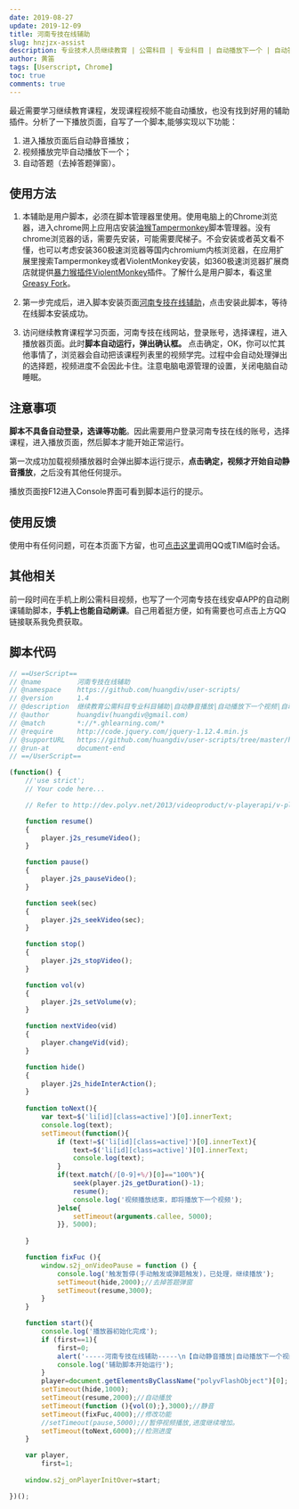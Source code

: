 ```yaml
---
date: 2019-08-27
update: 2019-12-09
title: 河南专技在线辅助
slug: hnzjzx-assist
description: 专业技术人员继续教育 | 公需科目 | 专业科目 | 自动播放下一个 | 自动答题
author: 黄笛
tags: [Userscript, Chrome]
toc: true
comments: true
---
```

最近需要学习继续教育课程，发现课程视频不能自动播放，也没有找到好用的辅助插件。分析了一下播放页面，自写了一个脚本,能够实现以下功能：

 1. 进入播放页面后自动静音播放；
 2. 视频播放完毕自动播放下一个；
 3. 自动答题（去掉答题弹窗）。

## 使用方法

1. 本辅助是用户脚本，必须在脚本管理器里使用。使用电脑上的Chrome浏览器，进入chrome网上应用店安装[油猴Tampermonkey][tam]脚本管理器。没有chrome浏览器的话，需要先安装，可能需要爬梯子。不会安装或者英文看不懂，也可以考虑安装360极速浏览器等国内chromium内核浏览器，在应用扩展里搜索Tampermonkey或者ViolentMonkey安装，如360极速浏览器扩展商店就提供[暴力猴插件ViolentMonkey][vio]插件。了解什么是用户脚本，看这里[Greasy Fork][gre]。

2. 第一步完成后，进入脚本安装页面[河南专技在线辅助][hn]，点击安装此脚本，等待在线脚本安装成功。

3. 访问继续教育课程学习页面，河南专技在线网站，登录账号，选择课程，进入播放器页面。此时**脚本自动运行，弹出确认框。** 点击确定，OK，你可以忙其他事情了，浏览器会自动把该课程列表里的视频学完。过程中会自动处理弹出的选择题，视频进度不会因此卡住。注意电脑电源管理的设置，关闭电脑自动睡眠。
<!--more-->
## 注意事项

**脚本不具备自动登录，选课等功能**。因此需要用户登录河南专技在线的账号，选择课程，进入播放页面，然后脚本才能开始正常运行。

第一次成功加载视频播放器时会弹出脚本运行提示，**点击确定，视频才开始自动静音播放**，之后没有其他任何提示。

播放页面按F12进入Console界面可看到脚本运行的提示。


## 使用反馈

使用中有任何问题，可在本页面下方留，也可[点击这里][qq]调用QQ或TIM临时会话。

## 其他相关

前一段时间在手机上刷公需科目视频，也写了一个河南专技在线安卓APP的自动刷课辅助脚本，**手机上也能自动刷课**。自己用着挺方便，如有需要也可点击上方QQ链接联系我免费获取。

## 脚本代码

```js
// ==UserScript==
// @name         河南专技在线辅助
// @namespace    https://github.com/huangdiv/user-scripts/
// @version      1.4
// @description  继续教育公需科目专业科目辅助|自动静音播放|自动播放下一个视频|自动答题(去掉答题弹窗)
// @author       huangdiv(huangdiv@gmail.com)
// @match        *://*.ghlearning.com/*
// @require      http://code.jquery.com/jquery-1.12.4.min.js
// @supportURL   https://github.com/huangdiv/user-scripts/tree/master/hnzj
// @run-at       document-end
// ==/UserScript==

(function() {
    //'use strict';
    // Your code here...

    // Refer to http://dev.polyv.net/2013/videoproduct/v-playerapi/v-playerapi-event/jsbf0001/

    function resume()
    {
        player.j2s_resumeVideo();
    }

    function pause()
    {
        player.j2s_pauseVideo();
    }

    function seek(sec)
    {
        player.j2s_seekVideo(sec);
    }

    function stop()
    {
        player.j2s_stopVideo();
    }

    function vol(v)
    {
        player.j2s_setVolume(v);
    }

    function nextVideo(vid)
    {
        player.changeVid(vid);
    }

    function hide()
    {
        player.j2s_hideInterAction();
    }
  
    function toNext(){
        var text=$('li[id][class=active]')[0].innerText;
        console.log(text);
        setTimeout(function(){
            if (text!=$('li[id][class=active]')[0].innerText){
                text=$('li[id][class=active]')[0].innerText;
                console.log(text);
            }
            if(text.match(/[0-9]+%/)[0]=="100%"){
                seek(player.j2s_getDuration()-1);
                resume();
                console.log('视频播放结束，即将播放下一个视频');
            }else{
                setTimeout(arguments.callee, 5000);
            }}, 5000); 
                    
    }

    function fixFuc (){
        window.s2j_onVideoPause = function () {
            console.log('触发暂停(手动触发或弹题触发)，已处理，继续播放');
            setTimeout(hide,2000);//去掉答题弹窗
            setTimeout(resume,3000);
        }
    }

    function start(){
        console.log('播放器初始化完成');
        if (first==1){
            first=0;
            alert('-----河南专技在线辅助-----\n【自动静音播放|自动播放下一个视频|自动答题(去掉答题弹窗)】\n-----点击确定后开始运行------\n-----作者：huangdi-----');
            console.log('辅助脚本开始运行');
        }
        player=document.getElementsByClassName("polyvFlashObject")[0];
        setTimeout(hide,1000);
        setTimeout(resume,2000);//自动播放
        setTimeout(function (){vol(0);},3000);//静音
        setTimeout(fixFuc,4000);//修改功能
        //setTimeout(pause,5000);//暂停视频播放,进度继续增加。
        setTimeout(toNext,6000);//检测进度
    }

    var player,
        first=1;
    
    window.s2j_onPlayerInitOver=start;

})();
```

  [tam]: https://chrome.google.com/webstore/detail/tampermonkey/dhdgffkkebhmkfjojejmpbldmpobfkfo
  
  [vio]: https://ext.chrome.360.cn/webstore/detail/jinjaccalgkegednnccohejagnlnfdag

  [gre]: https://greasyfork.org/

  [hn]: https://greasyfork.org/zh-CN/scripts/389705-%E6%B2%B3%E5%8D%97%E4%B8%93%E6%8A%80%E5%9C%A8%E7%BA%BF%E8%BE%85%E5%8A%A9
  
  [qq]: http://sighttp.qq.com/authd?IDKEY=ad91638b0086149a2ede665c0e4ddb10c82e81d3374ca9d3
